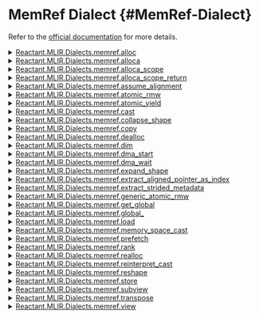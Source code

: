 


# MemRef Dialect {#MemRef-Dialect}

Refer to the [official documentation](https://mlir.llvm.org/docs/Dialects/MemRef/) for more details.
<details class='jldocstring custom-block' >
<summary><a id='Reactant.MLIR.Dialects.memref.alloc-Tuple{Vector{Reactant.MLIR.IR.Value}, Vector{Reactant.MLIR.IR.Value}}' href='#Reactant.MLIR.Dialects.memref.alloc-Tuple{Vector{Reactant.MLIR.IR.Value}, Vector{Reactant.MLIR.IR.Value}}'><span class="jlbinding">Reactant.MLIR.Dialects.memref.alloc</span></a> <Badge type="info" class="jlObjectType jlMethod" text="Method" /></summary>



`alloc`

The `alloc` operation allocates a region of memory, as specified by its memref type.

**Example**

```mlir
%0 = memref.alloc() : memref<8x64xf32, 1>
```


The optional list of dimension operands are bound to the dynamic dimensions specified in its memref type. In the example below, the ssa value &#39;%d&#39; is bound to the second dimension of the memref (which is dynamic).

```mlir
%0 = memref.alloc(%d) : memref<8x?xf32, 1>
```


The optional list of symbol operands are bound to the symbols of the memrefs affine map. In the example below, the ssa value &#39;%s&#39; is bound to the symbol &#39;s0&#39; in the affine map specified in the allocs memref type.

```mlir
%0 = memref.alloc()[%s] : memref<8x64xf32,
                          affine_map<(d0, d1)[s0] -> ((d0 + s0), d1)>, 1>
```


This operation returns a single ssa value of memref type, which can be used by subsequent load and store operations.

The optional `alignment` attribute may be specified to ensure that the region of memory that will be indexed is aligned at the specified byte boundary.

```mlir
%0 = memref.alloc()[%s] {alignment = 8} :
  memref<8x64xf32, affine_map<(d0, d1)[s0] -> ((d0 + s0), d1)>, 1>
```



<Badge type="info" class="source-link" text="source"><a href="https://github.com/EnzymeAD/Reactant.jl/blob/c1a1e1dc3b6985fead24f05e7d04139ed0a37df0/src/mlir/Dialects/MemRef.jl#L244-L284" target="_blank" rel="noreferrer">source</a></Badge>

</details>

<details class='jldocstring custom-block' >
<summary><a id='Reactant.MLIR.Dialects.memref.alloca-Tuple{Vector{Reactant.MLIR.IR.Value}, Vector{Reactant.MLIR.IR.Value}}' href='#Reactant.MLIR.Dialects.memref.alloca-Tuple{Vector{Reactant.MLIR.IR.Value}, Vector{Reactant.MLIR.IR.Value}}'><span class="jlbinding">Reactant.MLIR.Dialects.memref.alloca</span></a> <Badge type="info" class="jlObjectType jlMethod" text="Method" /></summary>



`alloca`

The `alloca` operation allocates memory on the stack, to be automatically released when control transfers back from the region of its closest surrounding operation with an [`AutomaticAllocationScope`](../Traits.md/#automaticallocationscope) trait. The amount of memory allocated is specified by its memref and additional operands. For example:

```mlir
%0 = memref.alloca() : memref<8x64xf32>
```


The optional list of dimension operands are bound to the dynamic dimensions specified in its memref type. In the example below, the SSA value &#39;%d&#39; is bound to the second dimension of the memref (which is dynamic).

```mlir
%0 = memref.alloca(%d) : memref<8x?xf32>
```


The optional list of symbol operands are bound to the symbols of the memref&#39;s affine map. In the example below, the SSA value &#39;%s&#39; is bound to the symbol &#39;s0&#39; in the affine map specified in the allocs memref type.

```mlir
%0 = memref.alloca()[%s] : memref<8x64xf32,
                           affine_map<(d0, d1)[s0] -> ((d0 + s0), d1)>>
```


This operation returns a single SSA value of memref type, which can be used by subsequent load and store operations. An optional alignment attribute, if specified, guarantees alignment at least to that boundary. If not specified, an alignment on any convenient boundary compatible with the type will be chosen.


<Badge type="info" class="source-link" text="source"><a href="https://github.com/EnzymeAD/Reactant.jl/blob/c1a1e1dc3b6985fead24f05e7d04139ed0a37df0/src/mlir/Dialects/MemRef.jl#L312-L348" target="_blank" rel="noreferrer">source</a></Badge>

</details>

<details class='jldocstring custom-block' >
<summary><a id='Reactant.MLIR.Dialects.memref.alloca_scope-Tuple{}' href='#Reactant.MLIR.Dialects.memref.alloca_scope-Tuple{}'><span class="jlbinding">Reactant.MLIR.Dialects.memref.alloca_scope</span></a> <Badge type="info" class="jlObjectType jlMethod" text="Method" /></summary>



`alloca_scope`

The `memref.alloca_scope` operation represents an explicitly-delimited scope for the alloca allocations. Any `memref.alloca` operations that are used within this scope are going to be cleaned up automatically once the control-flow exits the nested region. For example:

```mlir
memref.alloca_scope {
  %myalloca = memref.alloca(): memref<4x3xf32>
  ...
}
```


Here, `%myalloca` memref is valid within the explicitly delimited scope and is automatically deallocated at the end of the given region. Conceptually, `memref.alloca_scope` is a passthrough operation with `AutomaticAllocationScope` that spans the body of the region within the operation.

`memref.alloca_scope` may also return results that are defined in the nested region. To return a value, one should use `memref.alloca_scope.return` operation:

```mlir
%result = memref.alloca_scope {
  ...
  memref.alloca_scope.return %value
}
```


If `memref.alloca_scope` returns no value, the `memref.alloca_scope.return` can be left out, and will be inserted implicitly.


<Badge type="info" class="source-link" text="source"><a href="https://github.com/EnzymeAD/Reactant.jl/blob/c1a1e1dc3b6985fead24f05e7d04139ed0a37df0/src/mlir/Dialects/MemRef.jl#L376-L409" target="_blank" rel="noreferrer">source</a></Badge>

</details>

<details class='jldocstring custom-block' >
<summary><a id='Reactant.MLIR.Dialects.memref.alloca_scope_return-Tuple{Vector{Reactant.MLIR.IR.Value}}' href='#Reactant.MLIR.Dialects.memref.alloca_scope_return-Tuple{Vector{Reactant.MLIR.IR.Value}}'><span class="jlbinding">Reactant.MLIR.Dialects.memref.alloca_scope_return</span></a> <Badge type="info" class="jlObjectType jlMethod" text="Method" /></summary>



`alloca_scope_return`

`memref.alloca_scope.return` operation returns zero or more SSA values from the region within `memref.alloca_scope`. If no values are returned, the return operation may be omitted. Otherwise, it has to be present to indicate which values are going to be returned. For example:

```mlir
memref.alloca_scope.return %value
```



<Badge type="info" class="source-link" text="source"><a href="https://github.com/EnzymeAD/Reactant.jl/blob/c1a1e1dc3b6985fead24f05e7d04139ed0a37df0/src/mlir/Dialects/MemRef.jl#L429-L440" target="_blank" rel="noreferrer">source</a></Badge>

</details>

<details class='jldocstring custom-block' >
<summary><a id='Reactant.MLIR.Dialects.memref.assume_alignment-Tuple{Reactant.MLIR.IR.Value}' href='#Reactant.MLIR.Dialects.memref.assume_alignment-Tuple{Reactant.MLIR.IR.Value}'><span class="jlbinding">Reactant.MLIR.Dialects.memref.assume_alignment</span></a> <Badge type="info" class="jlObjectType jlMethod" text="Method" /></summary>



`assume_alignment`

The `assume_alignment` operation takes a memref and an integer of alignment value, and internally annotates the buffer with the given alignment. If the buffer isn&#39;t aligned to the given alignment, the behavior is undefined.

This operation doesn&#39;t affect the semantics of a correct program. It&#39;s for optimization only, and the optimization is best-effort.


<Badge type="info" class="source-link" text="source"><a href="https://github.com/EnzymeAD/Reactant.jl/blob/c1a1e1dc3b6985fead24f05e7d04139ed0a37df0/src/mlir/Dialects/MemRef.jl#L16-L25" target="_blank" rel="noreferrer">source</a></Badge>

</details>

<details class='jldocstring custom-block' >
<summary><a id='Reactant.MLIR.Dialects.memref.atomic_rmw-Tuple{Reactant.MLIR.IR.Value, Reactant.MLIR.IR.Value, Vector{Reactant.MLIR.IR.Value}}' href='#Reactant.MLIR.Dialects.memref.atomic_rmw-Tuple{Reactant.MLIR.IR.Value, Reactant.MLIR.IR.Value, Vector{Reactant.MLIR.IR.Value}}'><span class="jlbinding">Reactant.MLIR.Dialects.memref.atomic_rmw</span></a> <Badge type="info" class="jlObjectType jlMethod" text="Method" /></summary>



`atomic_rmw`

The `memref.atomic_rmw` operation provides a way to perform a read-modify-write sequence that is free from data races. The kind enumeration specifies the modification to perform. The value operand represents the new value to be applied during the modification. The memref operand represents the buffer that the read and write will be performed against, as accessed by the specified indices. The arity of the indices is the rank of the memref. The result represents the latest value that was stored.

**Example**

```mlir
%x = memref.atomic_rmw "addf" %value, %I[%i] : (f32, memref<10xf32>) -> f32
```



<Badge type="info" class="source-link" text="source"><a href="https://github.com/EnzymeAD/Reactant.jl/blob/c1a1e1dc3b6985fead24f05e7d04139ed0a37df0/src/mlir/Dialects/MemRef.jl#L45-L61" target="_blank" rel="noreferrer">source</a></Badge>

</details>

<details class='jldocstring custom-block' >
<summary><a id='Reactant.MLIR.Dialects.memref.atomic_yield-Tuple{Reactant.MLIR.IR.Value}' href='#Reactant.MLIR.Dialects.memref.atomic_yield-Tuple{Reactant.MLIR.IR.Value}'><span class="jlbinding">Reactant.MLIR.Dialects.memref.atomic_yield</span></a> <Badge type="info" class="jlObjectType jlMethod" text="Method" /></summary>



`atomic_yield`

&quot;memref.atomic_yield&quot; yields an SSA value from a GenericAtomicRMWOp region.


<Badge type="info" class="source-link" text="source"><a href="https://github.com/EnzymeAD/Reactant.jl/blob/c1a1e1dc3b6985fead24f05e7d04139ed0a37df0/src/mlir/Dialects/MemRef.jl#L89-L94" target="_blank" rel="noreferrer">source</a></Badge>

</details>

<details class='jldocstring custom-block' >
<summary><a id='Reactant.MLIR.Dialects.memref.cast-Tuple{Reactant.MLIR.IR.Value}' href='#Reactant.MLIR.Dialects.memref.cast-Tuple{Reactant.MLIR.IR.Value}'><span class="jlbinding">Reactant.MLIR.Dialects.memref.cast</span></a> <Badge type="info" class="jlObjectType jlMethod" text="Method" /></summary>



`cast`

The `memref.cast` operation converts a memref from one type to an equivalent type with a compatible shape. The source and destination types are compatible if:

a. Both are ranked memref types with the same element type, address space, and rank and:
1. Both have the same layout or both have compatible strided layouts.
  
2. The individual sizes (resp. offset and strides in the case of strided memrefs) may convert constant dimensions to dynamic dimensions and vice-versa.
  

If the cast converts any dimensions from an unknown to a known size, then it acts as an assertion that fails at runtime if the dynamic dimensions disagree with resultant destination size.

**Example**

```mlir
// Assert that the input dynamic shape matches the destination static shape.
%2 = memref.cast %1 : memref<?x?xf32> to memref<4x4xf32>
// Erase static shape information, replacing it with dynamic information.
%3 = memref.cast %1 : memref<4xf32> to memref<?xf32>

// The same holds true for offsets and strides.

// Assert that the input dynamic shape matches the destination static stride.
%4 = memref.cast %1 : memref<12x4xf32, strided<[?, ?], offset: ?>> to
                      memref<12x4xf32, strided<[4, 1], offset: 5>>
// Erase static offset and stride information, replacing it with
// dynamic information.
%5 = memref.cast %1 : memref<12x4xf32, strided<[4, 1], offset: 5>> to
                      memref<12x4xf32, strided<[?, ?], offset: ?>>
```


b. Either or both memref types are unranked with the same element type, and address space.

**Example**

```mlir
Cast to concrete shape.
    %4 = memref.cast %1 : memref<*xf32> to memref<4x?xf32>

Erase rank information.
    %5 = memref.cast %1 : memref<4x?xf32> to memref<*xf32>
```



<Badge type="info" class="source-link" text="source"><a href="https://github.com/EnzymeAD/Reactant.jl/blob/c1a1e1dc3b6985fead24f05e7d04139ed0a37df0/src/mlir/Dialects/MemRef.jl#L460-L509" target="_blank" rel="noreferrer">source</a></Badge>

</details>

<details class='jldocstring custom-block' >
<summary><a id='Reactant.MLIR.Dialects.memref.collapse_shape-Tuple{Reactant.MLIR.IR.Value}' href='#Reactant.MLIR.Dialects.memref.collapse_shape-Tuple{Reactant.MLIR.IR.Value}'><span class="jlbinding">Reactant.MLIR.Dialects.memref.collapse_shape</span></a> <Badge type="info" class="jlObjectType jlMethod" text="Method" /></summary>



`collapse_shape`

The `memref.collapse_shape` op produces a new view with a smaller rank whose sizes are a reassociation of the original `view`. The operation is limited to such reassociations, where subsequent, contiguous dimensions are collapsed into a single dimension. Such reassociations never require additional allocs or copies.

Collapsing non-contiguous dimensions is undefined behavior. When a group of dimensions can be statically proven to be non-contiguous, collapses of such groups are rejected in the verifier on a best-effort basis. In the general case, collapses of dynamically-sized dims with dynamic strides cannot be proven to be contiguous or non-contiguous due to limitations in the memref type.

A reassociation is defined as a continuous grouping of dimensions and is represented with an array of DenseI64ArrayAttr attribute.

Note: Only the dimensions within a reassociation group must be contiguous. The remaining dimensions may be non-contiguous.

The result memref type can be zero-ranked if the source memref type is statically shaped with all dimensions being unit extent. In such a case, the reassociation indices must be empty.

Examples:

```mlir
// Dimension collapse (i, j) -> i' and k -> k'
%1 = memref.collapse_shape %0 [[0, 1], [2]] :
    memref<?x?x?xf32, stride_spec> into memref<?x?xf32, stride_spec_2>
```


For simplicity, this op may not be used to cast dynamicity of dimension sizes and/or strides. I.e., a result dimension must be dynamic if and only if at least one dimension in the corresponding reassociation group is dynamic. Similarly, the stride of a result dimension must be dynamic if and only if the corresponding start dimension in the source type is dynamic.

Note: This op currently assumes that the inner strides are of the source/result layout map are the faster-varying ones.


<Badge type="info" class="source-link" text="source"><a href="https://github.com/EnzymeAD/Reactant.jl/blob/c1a1e1dc3b6985fead24f05e7d04139ed0a37df0/src/mlir/Dialects/MemRef.jl#L529-L571" target="_blank" rel="noreferrer">source</a></Badge>

</details>

<details class='jldocstring custom-block' >
<summary><a id='Reactant.MLIR.Dialects.memref.copy-Tuple{Reactant.MLIR.IR.Value, Reactant.MLIR.IR.Value}' href='#Reactant.MLIR.Dialects.memref.copy-Tuple{Reactant.MLIR.IR.Value, Reactant.MLIR.IR.Value}'><span class="jlbinding">Reactant.MLIR.Dialects.memref.copy</span></a> <Badge type="info" class="jlObjectType jlMethod" text="Method" /></summary>



`copy`

Copies the data from the source to the destination memref.

Usage:

```mlir
memref.copy %arg0, %arg1 : memref<?xf32> to memref<?xf32>
```


Source and destination are expected to have the same element type and shape. Otherwise, the result is undefined. They may have different layouts.


<Badge type="info" class="source-link" text="source"><a href="https://github.com/EnzymeAD/Reactant.jl/blob/c1a1e1dc3b6985fead24f05e7d04139ed0a37df0/src/mlir/Dialects/MemRef.jl#L114-L127" target="_blank" rel="noreferrer">source</a></Badge>

</details>

<details class='jldocstring custom-block' >
<summary><a id='Reactant.MLIR.Dialects.memref.dealloc-Tuple{Reactant.MLIR.IR.Value}' href='#Reactant.MLIR.Dialects.memref.dealloc-Tuple{Reactant.MLIR.IR.Value}'><span class="jlbinding">Reactant.MLIR.Dialects.memref.dealloc</span></a> <Badge type="info" class="jlObjectType jlMethod" text="Method" /></summary>



`dealloc`

The `dealloc` operation frees the region of memory referenced by a memref which was originally created by the `alloc` operation. The `dealloc` operation should not be called on memrefs which alias an alloc&#39;d memref (e.g. memrefs returned by `view` operations).

**Example**

```mlir
%0 = memref.alloc() : memref<8x64xf32, affine_map<(d0, d1) -> (d0, d1), 1>>
memref.dealloc %0 : memref<8x64xf32,  affine_map<(d0, d1) -> (d0, d1), 1>>
```



<Badge type="info" class="source-link" text="source"><a href="https://github.com/EnzymeAD/Reactant.jl/blob/c1a1e1dc3b6985fead24f05e7d04139ed0a37df0/src/mlir/Dialects/MemRef.jl#L591-L605" target="_blank" rel="noreferrer">source</a></Badge>

</details>

<details class='jldocstring custom-block' >
<summary><a id='Reactant.MLIR.Dialects.memref.dim-Tuple{Reactant.MLIR.IR.Value, Reactant.MLIR.IR.Value}' href='#Reactant.MLIR.Dialects.memref.dim-Tuple{Reactant.MLIR.IR.Value, Reactant.MLIR.IR.Value}'><span class="jlbinding">Reactant.MLIR.Dialects.memref.dim</span></a> <Badge type="info" class="jlObjectType jlMethod" text="Method" /></summary>



`dim`

The `dim` operation takes a memref and a dimension operand of type `index`. It returns the size of the requested dimension of the given memref. If the dimension index is out of bounds the behavior is undefined.

The specified memref type is that of the first operand.

**Example**

```mlir
// Always returns 4, can be constant folded:
%c0 = arith.constant 0 : index
%x = memref.dim %A, %c0 : memref<4 x ? x f32>

// Returns the dynamic dimension of %A.
%c1 = arith.constant 1 : index
%y = memref.dim %A, %c1 : memref<4 x ? x f32>

// Equivalent generic form:
%x = "memref.dim"(%A, %c0) : (memref<4 x ? x f32>, index) -> index
%y = "memref.dim"(%A, %c1) : (memref<4 x ? x f32>, index) -> index
```



<Badge type="info" class="source-link" text="source"><a href="https://github.com/EnzymeAD/Reactant.jl/blob/c1a1e1dc3b6985fead24f05e7d04139ed0a37df0/src/mlir/Dialects/MemRef.jl#L625-L649" target="_blank" rel="noreferrer">source</a></Badge>

</details>

<details class='jldocstring custom-block' >
<summary><a id='Reactant.MLIR.Dialects.memref.dma_start-Tuple{Vector{Reactant.MLIR.IR.Value}}' href='#Reactant.MLIR.Dialects.memref.dma_start-Tuple{Vector{Reactant.MLIR.IR.Value}}'><span class="jlbinding">Reactant.MLIR.Dialects.memref.dma_start</span></a> <Badge type="info" class="jlObjectType jlMethod" text="Method" /></summary>



`dma_start`

**Syntax**

```
operation ::= `memref.dma_start` ssa-use`[`ssa-use-list`]` `,`
               ssa-use`[`ssa-use-list`]` `,` ssa-use `,`
               ssa-use`[`ssa-use-list`]` (`,` ssa-use `,` ssa-use)?
              `:` memref-type `,` memref-type `,` memref-type
```


DmaStartOp starts a non-blocking DMA operation that transfers data from a source memref to a destination memref. The source and destination memref need not be of the same dimensionality, but need to have the same elemental type. The operands include the source and destination memref&#39;s each followed by its indices, size of the data transfer in terms of the number of elements (of the elemental type of the memref), a tag memref with its indices, and optionally at the end, a stride and a number_of_elements_per_stride arguments. The tag location is used by a DmaWaitOp to check for completion. The indices of the source memref, destination memref, and the tag memref have the same restrictions as any load/store. The optional stride arguments should be of &#39;index&#39; type, and specify a stride for the slower memory space (memory space with a lower memory space id), transferring chunks of number_of_elements_per_stride every stride until %num_elements are transferred. Either both or no stride arguments should be specified. If the source and destination locations overlap the behavior of this operation is not defined.

For example, a DmaStartOp operation that transfers 256 elements of a memref &#39;%src&#39; in memory space 0 at indices [%i, %j] to memref &#39;%dst&#39; in memory space 1 at indices [%k, %l], would be specified as follows:

```mlir
%num_elements = arith.constant 256
%idx = arith.constant 0 : index
%tag = memref.alloc() : memref<1 x i32, affine_map<(d0) -> (d0)>, 4>
dma_start %src[%i, %j], %dst[%k, %l], %num_elements, %tag[%idx] :
  memref<40 x 128 x f32>, affine_map<(d0) -> (d0)>, 0>,
  memref<2 x 1024 x f32>, affine_map<(d0) -> (d0)>, 1>,
  memref<1 x i32>, affine_map<(d0) -> (d0)>, 2>
```


If %stride and %num_elt_per_stride are specified, the DMA is expected to transfer %num_elt_per_stride elements every %stride elements apart from memory space 0 until %num_elements are transferred.

```mlir
dma_start %src[%i, %j], %dst[%k, %l], %num_elements, %tag[%idx], %stride,
          %num_elt_per_stride :
```

- TODO: add additional operands to allow source and destination striding, and
  

multiple stride levels.
- TODO: Consider replacing src/dst memref indices with view memrefs.
  


<Badge type="info" class="source-link" text="source"><a href="https://github.com/EnzymeAD/Reactant.jl/blob/c1a1e1dc3b6985fead24f05e7d04139ed0a37df0/src/mlir/Dialects/MemRef.jl#L672-L727" target="_blank" rel="noreferrer">source</a></Badge>

</details>

<details class='jldocstring custom-block' >
<summary><a id='Reactant.MLIR.Dialects.memref.dma_wait-Tuple{Reactant.MLIR.IR.Value, Vector{Reactant.MLIR.IR.Value}, Reactant.MLIR.IR.Value}' href='#Reactant.MLIR.Dialects.memref.dma_wait-Tuple{Reactant.MLIR.IR.Value, Vector{Reactant.MLIR.IR.Value}, Reactant.MLIR.IR.Value}'><span class="jlbinding">Reactant.MLIR.Dialects.memref.dma_wait</span></a> <Badge type="info" class="jlObjectType jlMethod" text="Method" /></summary>



`dma_wait`

DmaWaitOp blocks until the completion of a DMA operation associated with the tag element &#39;%tag[%index]&#39;. %tag is a memref, and %index has to be an index with the same restrictions as any load/store index. %num_elements is the number of elements associated with the DMA operation.

**Example**

`mlir  dma_start %src[%i, %j], %dst[%k, %l], %num_elements, %tag[%index] :    memref<2048 x f32>, affine_map<(d0) -> (d0)>, 0>,    memref<256 x f32>, affine_map<(d0) -> (d0)>, 1>    memref<1 x i32>, affine_map<(d0) -> (d0)>, 2>  ...  ...  dma_wait %tag[%index], %num_elements : memref<1 x i32, affine_map<(d0) -> (d0)>, 2>`


<Badge type="info" class="source-link" text="source"><a href="https://github.com/EnzymeAD/Reactant.jl/blob/c1a1e1dc3b6985fead24f05e7d04139ed0a37df0/src/mlir/Dialects/MemRef.jl#L747-L766" target="_blank" rel="noreferrer">source</a></Badge>

</details>

<details class='jldocstring custom-block' >
<summary><a id='Reactant.MLIR.Dialects.memref.expand_shape-Tuple{Reactant.MLIR.IR.Value, Vector{Reactant.MLIR.IR.Value}}' href='#Reactant.MLIR.Dialects.memref.expand_shape-Tuple{Reactant.MLIR.IR.Value, Vector{Reactant.MLIR.IR.Value}}'><span class="jlbinding">Reactant.MLIR.Dialects.memref.expand_shape</span></a> <Badge type="info" class="jlObjectType jlMethod" text="Method" /></summary>



`expand_shape`

The `memref.expand_shape` op produces a new view with a higher rank whose sizes are a reassociation of the original `view`. The operation is limited to such reassociations, where a dimension is expanded into one or multiple contiguous dimensions. Such reassociations never require additional allocs or copies.

A reassociation is defined as a grouping of dimensions and is represented with an array of DenseI64ArrayAttr attributes.

**Example**

```mlir
%r = memref.expand_shape %0 [[0, 1], [2]] output_shape [%sz0, %sz1, 32]
    : memref<?x32xf32> into memref<?x?x32xf32>
```


If an op can be statically proven to be invalid (e.g, an expansion from `memref<10xf32>` to `memref<2x6xf32>`), it is rejected by the verifier. If it cannot statically be proven invalid (e.g., the full example above; it is unclear whether the first source dimension is divisible by 5), the op is accepted by the verifier. However, if the op is in fact invalid at runtime, the behavior is undefined.

The source memref can be zero-ranked. In that case, the reassociation indices must be empty and the result shape may only consist of unit dimensions.

For simplicity, this op may not be used to cast dynamicity of dimension sizes and/or strides. I.e., if and only if a source dimension is dynamic, there must be a dynamic result dimension in the corresponding reassociation group. Same for strides.

The representation for the output shape supports a partially-static specification via attributes specified through the `static_output_shape` argument.  A special sentinel value `ShapedType::kDynamic` encodes that the corresponding entry has a dynamic value.  There must be exactly as many SSA inputs in `output_shape` as there are `ShapedType::kDynamic` entries in `static_output_shape`.

Note: This op currently assumes that the inner strides are of the source/result layout map are the faster-varying ones.


<Badge type="info" class="source-link" text="source"><a href="https://github.com/EnzymeAD/Reactant.jl/blob/c1a1e1dc3b6985fead24f05e7d04139ed0a37df0/src/mlir/Dialects/MemRef.jl#L788-L832" target="_blank" rel="noreferrer">source</a></Badge>

</details>

<details class='jldocstring custom-block' >
<summary><a id='Reactant.MLIR.Dialects.memref.extract_aligned_pointer_as_index-Tuple{Reactant.MLIR.IR.Value}' href='#Reactant.MLIR.Dialects.memref.extract_aligned_pointer_as_index-Tuple{Reactant.MLIR.IR.Value}'><span class="jlbinding">Reactant.MLIR.Dialects.memref.extract_aligned_pointer_as_index</span></a> <Badge type="info" class="jlObjectType jlMethod" text="Method" /></summary>



`extract_aligned_pointer_as_index`

Extracts the underlying aligned pointer as an index.

This operation is useful for lowering to lower-level dialects while still avoiding the need to define a pointer type in higher-level dialects such as the memref dialect.

This operation is intended solely as step during lowering, it has no side effects. A reverse operation that creates a memref from an index interpreted as a pointer is explicitly discouraged.

**Example**

```
  %0 = memref.extract_aligned_pointer_as_index %arg : memref<4x4xf32> -> index
  %1 = arith.index_cast %0 : index to i64
  %2 = llvm.inttoptr %1 : i64 to !llvm.ptr
  call @foo(%2) : (!llvm.ptr) ->()
```



<Badge type="info" class="source-link" text="source"><a href="https://github.com/EnzymeAD/Reactant.jl/blob/c1a1e1dc3b6985fead24f05e7d04139ed0a37df0/src/mlir/Dialects/MemRef.jl#L862-L883" target="_blank" rel="noreferrer">source</a></Badge>

</details>

<details class='jldocstring custom-block' >
<summary><a id='Reactant.MLIR.Dialects.memref.extract_strided_metadata-Tuple{Reactant.MLIR.IR.Value}' href='#Reactant.MLIR.Dialects.memref.extract_strided_metadata-Tuple{Reactant.MLIR.IR.Value}'><span class="jlbinding">Reactant.MLIR.Dialects.memref.extract_strided_metadata</span></a> <Badge type="info" class="jlObjectType jlMethod" text="Method" /></summary>



`extract_strided_metadata`

Extracts a base buffer, offset and strides. This op allows additional layers of transformations and foldings to be added as lowering progresses from higher-level dialect to lower-level dialects such as the LLVM dialect.

The op requires a strided memref source operand. If the source operand is not a strided memref, then verification fails.

This operation is also useful for completeness to the existing memref.dim op. While accessing strides, offsets and the base pointer independently is not available, this is useful for composing with its natural complement op: `memref.reinterpret_cast`.

Intended Use Cases:

The main use case is to expose the logic for manipulate memref metadata at a higher level than the LLVM dialect. This makes lowering more progressive and brings the following benefits:
- not all users of MLIR want to lower to LLVM and the information to e.g. lower to library calls–-like libxsmm–-or to SPIR-V was not available.
  
- foldings and canonicalizations can happen at a higher level in MLIR: before this op existed, lowering to LLVM would create large amounts of LLVMIR. Even when LLVM does a good job at folding the low-level IR from a performance perspective, it is unnecessarily opaque and inefficient to send unkempt IR to LLVM.
  

**Example**

```mlir
  %base, %offset, %sizes:2, %strides:2 =
    memref.extract_strided_metadata %memref :
      memref<10x?xf32>, index, index, index, index, index

  // After folding, the type of %m2 can be memref<10x?xf32> and further
  // folded to %memref.
  %m2 = memref.reinterpret_cast %base to
      offset: [%offset],
      sizes: [%sizes#0, %sizes#1],
      strides: [%strides#0, %strides#1]
    : memref<f32> to memref<?x?xf32, offset: ?, strides: [?, ?]>
```



<Badge type="info" class="source-link" text="source"><a href="https://github.com/EnzymeAD/Reactant.jl/blob/c1a1e1dc3b6985fead24f05e7d04139ed0a37df0/src/mlir/Dialects/MemRef.jl#L906-L949" target="_blank" rel="noreferrer">source</a></Badge>

</details>

<details class='jldocstring custom-block' >
<summary><a id='Reactant.MLIR.Dialects.memref.generic_atomic_rmw-Tuple{Reactant.MLIR.IR.Value, Vector{Reactant.MLIR.IR.Value}}' href='#Reactant.MLIR.Dialects.memref.generic_atomic_rmw-Tuple{Reactant.MLIR.IR.Value, Vector{Reactant.MLIR.IR.Value}}'><span class="jlbinding">Reactant.MLIR.Dialects.memref.generic_atomic_rmw</span></a> <Badge type="info" class="jlObjectType jlMethod" text="Method" /></summary>



`generic_atomic_rmw`

The `memref.generic_atomic_rmw` operation provides a way to perform a read-modify-write sequence that is free from data races. The memref operand represents the buffer that the read and write will be performed against, as accessed by the specified indices. The arity of the indices is the rank of the memref. The result represents the latest value that was stored. The region contains the code for the modification itself. The entry block has a single argument that represents the value stored in `memref[indices]` before the write is performed. No side-effecting ops are allowed in the body of `GenericAtomicRMWOp`.

**Example**

```mlir
%x = memref.generic_atomic_rmw %I[%i] : memref<10xf32> {
  ^bb0(%current_value : f32):
    %c1 = arith.constant 1.0 : f32
    %inc = arith.addf %c1, %current_value : f32
    memref.atomic_yield %inc : f32
}
```



<Badge type="info" class="source-link" text="source"><a href="https://github.com/EnzymeAD/Reactant.jl/blob/c1a1e1dc3b6985fead24f05e7d04139ed0a37df0/src/mlir/Dialects/MemRef.jl#L147-L170" target="_blank" rel="noreferrer">source</a></Badge>

</details>

<details class='jldocstring custom-block' >
<summary><a id='Reactant.MLIR.Dialects.memref.get_global-Tuple{}' href='#Reactant.MLIR.Dialects.memref.get_global-Tuple{}'><span class="jlbinding">Reactant.MLIR.Dialects.memref.get_global</span></a> <Badge type="info" class="jlObjectType jlMethod" text="Method" /></summary>



`get_global`

The `memref.get_global` operation retrieves the memref pointing to a named global variable. If the global variable is marked constant, writing to the result memref (such as through a `memref.store` operation) is undefined.

**Example**

```mlir
%x = memref.get_global @foo : memref<2xf32>
```



<Badge type="info" class="source-link" text="source"><a href="https://github.com/EnzymeAD/Reactant.jl/blob/c1a1e1dc3b6985fead24f05e7d04139ed0a37df0/src/mlir/Dialects/MemRef.jl#L980-L993" target="_blank" rel="noreferrer">source</a></Badge>

</details>

<details class='jldocstring custom-block' >
<summary><a id='Reactant.MLIR.Dialects.memref.global_-Tuple{}' href='#Reactant.MLIR.Dialects.memref.global_-Tuple{}'><span class="jlbinding">Reactant.MLIR.Dialects.memref.global_</span></a> <Badge type="info" class="jlObjectType jlMethod" text="Method" /></summary>



`global_`

The `memref.global` operation declares or defines a named global memref variable. The backing memory for the variable is allocated statically and is described by the type of the variable (which should be a statically shaped memref type). The operation is a declaration if no `initial_value` is specified, else it is a definition. The `initial_value` can either be a unit attribute to represent a definition of an uninitialized global variable, or an elements attribute to represent the definition of a global variable with an initial value. The global variable can also be marked constant using the `constant` unit attribute. Writing to such constant global variables is undefined.

The global variable can be accessed by using the `memref.get_global` to retrieve the memref for the global variable. Note that the memref for such global variable itself is immutable (i.e., memref.get_global for a given global variable will always return the same memref descriptor).

**Example**

```mlir
// Private variable with an initial value.
memref.global "private" @x : memref<2xf32> = dense<0.0,2.0>

// Private variable with an initial value and an alignment (power of 2).
memref.global "private" @x : memref<2xf32> = dense<0.0,2.0> {alignment = 64}

// Declaration of an external variable.
memref.global "private" @y : memref<4xi32>

// Uninitialized externally visible variable.
memref.global @z : memref<3xf16> = uninitialized

// Externally visible constant variable.
memref.global constant @c : memref<2xi32> = dense<1, 4>
```



<Badge type="info" class="source-link" text="source"><a href="https://github.com/EnzymeAD/Reactant.jl/blob/c1a1e1dc3b6985fead24f05e7d04139ed0a37df0/src/mlir/Dialects/MemRef.jl#L1013-L1050" target="_blank" rel="noreferrer">source</a></Badge>

</details>

<details class='jldocstring custom-block' >
<summary><a id='Reactant.MLIR.Dialects.memref.load-Tuple{Reactant.MLIR.IR.Value, Vector{Reactant.MLIR.IR.Value}}' href='#Reactant.MLIR.Dialects.memref.load-Tuple{Reactant.MLIR.IR.Value, Vector{Reactant.MLIR.IR.Value}}'><span class="jlbinding">Reactant.MLIR.Dialects.memref.load</span></a> <Badge type="info" class="jlObjectType jlMethod" text="Method" /></summary>



`load`

The `load` op reads an element from a memref at the specified indices.

The number of indices must match the rank of the memref. The indices must be in-bounds: `0 <= idx < dim_size`

The single result of `memref.load` is a value with the same type as the element type of the memref.

A set `nontemporal` attribute indicates that this load is not expected to be reused in the cache. For details, refer to the [https://llvm.org/docs/LangRef.html#load-instruction](LLVM%20load%20instruction).

**Example**

```mlir
%0 = memref.load %A[%a, %b] : memref<8x?xi32, #layout, memspace0>
```



<Badge type="info" class="source-link" text="source"><a href="https://github.com/EnzymeAD/Reactant.jl/blob/c1a1e1dc3b6985fead24f05e7d04139ed0a37df0/src/mlir/Dialects/MemRef.jl#L196-L216" target="_blank" rel="noreferrer">source</a></Badge>

</details>

<details class='jldocstring custom-block' >
<summary><a id='Reactant.MLIR.Dialects.memref.memory_space_cast-Tuple{Reactant.MLIR.IR.Value}' href='#Reactant.MLIR.Dialects.memref.memory_space_cast-Tuple{Reactant.MLIR.IR.Value}'><span class="jlbinding">Reactant.MLIR.Dialects.memref.memory_space_cast</span></a> <Badge type="info" class="jlObjectType jlMethod" text="Method" /></summary>



`memory_space_cast`

This operation casts memref values between memory spaces. The input and result will be memrefs of the same types and shape that alias the same underlying memory, though, for some casts on some targets, the underlying values of the pointer stored in the memref may be affected by the cast.

The input and result must have the same shape, element type, rank, and layout.

If the source and target address spaces are the same, this operation is a noop.

**Example**

```mlir
// Cast a GPU private memory attribution into a generic pointer
%2 = memref.memory_space_cast %1 : memref<?xf32, 5> to memref<?xf32>
// Cast a generic pointer to workgroup-local memory
%4 = memref.memory_space_cast %3 : memref<5x4xi32> to memref<5x34xi32, 3>
// Cast between two non-default memory spaces
%6 = memref.memory_space_cast %5
  : memref<*xmemref<?xf32>, 5> to memref<*xmemref<?xf32>, 3>
```



<Badge type="info" class="source-link" text="source"><a href="https://github.com/EnzymeAD/Reactant.jl/blob/c1a1e1dc3b6985fead24f05e7d04139ed0a37df0/src/mlir/Dialects/MemRef.jl#L1086-L1110" target="_blank" rel="noreferrer">source</a></Badge>

</details>

<details class='jldocstring custom-block' >
<summary><a id='Reactant.MLIR.Dialects.memref.prefetch-Tuple{Reactant.MLIR.IR.Value, Vector{Reactant.MLIR.IR.Value}}' href='#Reactant.MLIR.Dialects.memref.prefetch-Tuple{Reactant.MLIR.IR.Value, Vector{Reactant.MLIR.IR.Value}}'><span class="jlbinding">Reactant.MLIR.Dialects.memref.prefetch</span></a> <Badge type="info" class="jlObjectType jlMethod" text="Method" /></summary>



`prefetch`

The &quot;prefetch&quot; op prefetches data from a memref location described with subscript indices similar to memref.load, and with three attributes: a read/write specifier, a locality hint, and a cache type specifier as shown below:

```mlir
memref.prefetch %0[%i, %j], read, locality<3>, data : memref<400x400xi32>
```


The read/write specifier is either &#39;read&#39; or &#39;write&#39;, the locality hint ranges from locality&lt;0&gt; (no locality) to locality&lt;3&gt; (extremely local keep in cache). The cache type specifier is either &#39;data&#39; or &#39;instr&#39; and specifies whether the prefetch is performed on data cache or on instruction cache.


<Badge type="info" class="source-link" text="source"><a href="https://github.com/EnzymeAD/Reactant.jl/blob/c1a1e1dc3b6985fead24f05e7d04139ed0a37df0/src/mlir/Dialects/MemRef.jl#L1130-L1147" target="_blank" rel="noreferrer">source</a></Badge>

</details>

<details class='jldocstring custom-block' >
<summary><a id='Reactant.MLIR.Dialects.memref.rank-Tuple{Reactant.MLIR.IR.Value}' href='#Reactant.MLIR.Dialects.memref.rank-Tuple{Reactant.MLIR.IR.Value}'><span class="jlbinding">Reactant.MLIR.Dialects.memref.rank</span></a> <Badge type="info" class="jlObjectType jlMethod" text="Method" /></summary>



`rank`

The `memref.rank` operation takes a memref operand and returns its rank.

**Example**

```mlir
%0 = memref.rank %arg0 : memref<*xf32>
%1 = memref.rank %arg1 : memref<?x?xf32>
```



<Badge type="info" class="source-link" text="source"><a href="https://github.com/EnzymeAD/Reactant.jl/blob/c1a1e1dc3b6985fead24f05e7d04139ed0a37df0/src/mlir/Dialects/MemRef.jl#L1178-L1189" target="_blank" rel="noreferrer">source</a></Badge>

</details>

<details class='jldocstring custom-block' >
<summary><a id='Reactant.MLIR.Dialects.memref.realloc' href='#Reactant.MLIR.Dialects.memref.realloc'><span class="jlbinding">Reactant.MLIR.Dialects.memref.realloc</span></a> <Badge type="info" class="jlObjectType jlFunction" text="Function" /></summary>



`realloc`

The `realloc` operation changes the size of a memory region. The memory region is specified by a 1D source memref and the size of the new memory region is specified by a 1D result memref type and an optional dynamic Value of `Index` type. The source and the result memref must be in the same memory space and have the same element type.

The operation may move the memory region to a new location. In this case, the content of the memory block is preserved up to the lesser of the new and old sizes. If the new size if larger, the value of the extended memory is undefined. This is consistent with the ISO C realloc.

The operation returns an SSA value for the memref.

**Example**

```mlir
%0 = memref.realloc %src : memref<64xf32> to memref<124xf32>
```


The source memref may have a dynamic shape, in which case, the compiler will generate code to extract its size from the runtime data structure for the memref.

```mlir
%1 = memref.realloc %src : memref<?xf32> to memref<124xf32>
```


If the result memref has a dynamic shape, a result dimension operand is needed to spefify its dynamic dimension. In the example below, the ssa value &#39;%d&#39; specifies the unknown dimension of the result memref.

```mlir
%2 = memref.realloc %src(%d) : memref<?xf32> to memref<?xf32>
```


An optional `alignment` attribute may be specified to ensure that the region of memory that will be indexed is aligned at the specified byte boundary.  This is consistent with the fact that memref.alloc supports such an optional alignment attribute. Note that in ISO C standard, neither alloc nor realloc supports alignment, though there is aligned_alloc but not aligned_realloc.

```mlir
%3 = memref.realloc %src {alignment = 8} : memref<64xf32> to memref<124xf32>
```


Referencing the memref through the old SSA value after realloc is undefined behavior.

```mlir
%new = memref.realloc %old : memref<64xf32> to memref<124xf32>
%4 = memref.load %new[%index]   // ok
%5 = memref.load %old[%index]   // undefined behavior
```



<Badge type="info" class="source-link" text="source"><a href="https://github.com/EnzymeAD/Reactant.jl/blob/c1a1e1dc3b6985fead24f05e7d04139ed0a37df0/src/mlir/Dialects/MemRef.jl#L1210-L1267" target="_blank" rel="noreferrer">source</a></Badge>

</details>

<details class='jldocstring custom-block' >
<summary><a id='Reactant.MLIR.Dialects.memref.reinterpret_cast-Tuple{Reactant.MLIR.IR.Value, Vector{Reactant.MLIR.IR.Value}, Vector{Reactant.MLIR.IR.Value}, Vector{Reactant.MLIR.IR.Value}}' href='#Reactant.MLIR.Dialects.memref.reinterpret_cast-Tuple{Reactant.MLIR.IR.Value, Vector{Reactant.MLIR.IR.Value}, Vector{Reactant.MLIR.IR.Value}, Vector{Reactant.MLIR.IR.Value}}'><span class="jlbinding">Reactant.MLIR.Dialects.memref.reinterpret_cast</span></a> <Badge type="info" class="jlObjectType jlMethod" text="Method" /></summary>



`reinterpret_cast`

Modify offset, sizes and strides of an unranked/ranked memref.

Example 1:

Consecutive `reinterpret_cast` operations on memref&#39;s with static dimensions.

We distinguish between _underlying memory_ — the sequence of elements as they appear in the contiguous memory of the memref — and the _strided memref_, which refers to the underlying memory interpreted according to specified offsets, sizes, and strides.

```mlir
%result1 = memref.reinterpret_cast %arg0 to 
  offset: [9],
  sizes: [4, 4],
  strides: [16, 2]
: memref<8x8xf32, strided<[8, 1], offset: 0>> to
  memref<4x4xf32, strided<[16, 2], offset: 9>>

%result2 = memref.reinterpret_cast %result1 to 
  offset: [0],
  sizes: [2, 2],
  strides: [4, 2]
: memref<4x4xf32, strided<[16, 2], offset: 9>> to
  memref<2x2xf32, strided<[4, 2], offset: 0>>
```


The underlying memory of `%arg0` consists of a linear sequence of integers from 1 to 64. Its memref has the following 8x8 elements:

```mlir
[[1,  2,  3,  4,  5,  6,  7,  8],
[9,  10, 11, 12, 13, 14, 15, 16],
[17, 18, 19, 20, 21, 22, 23, 24],
[25, 26, 27, 28, 29, 30, 31, 32],
[33, 34, 35, 36, 37, 38, 39, 40],
[41, 42, 43, 44, 45, 46, 47, 48],
[49, 50, 51, 52, 53, 54, 55, 56],
[57, 58, 59, 60, 61, 62, 63, 64]]
```


Following the first `reinterpret_cast`, the strided memref elements of `%result1` are:

```mlir
[[10, 12, 14, 16],
[26, 28, 30, 32],
[42, 44, 46, 48],
[58, 60, 62, 64]]
```


Note: The offset and strides are relative to the underlying memory of `%arg0`.

The second `reinterpret_cast` results in the following strided memref for `%result2`:

```mlir
[[1, 3],
[5, 7]]
```


Notice that it does not matter if you use %result1 or %arg0 as a source for the second `reinterpret_cast` operation. Only the underlying memory pointers will be reused.

The offset and stride are relative to the base underlying memory of the memref, starting at 1, not at 10 as seen in the output of `%result1`. This behavior contrasts with the `subview` operator, where values are relative to the strided memref (refer to `subview` examples). Consequently, the second `reinterpret_cast` behaves as if `%arg0` were passed directly as its argument.

Example 2:

```mlir
memref.reinterpret_cast %ranked to
  offset: [0],
  sizes: [%size0, 10],
  strides: [1, %stride1]
: memref<?x?xf32> to memref<?x10xf32, strided<[1, ?], offset: 0>>

memref.reinterpret_cast %unranked to
  offset: [%offset],
  sizes: [%size0, %size1],
  strides: [%stride0, %stride1]
: memref<*xf32> to memref<?x?xf32, strided<[?, ?], offset: ?>>
```


This operation creates a new memref descriptor using the base of the source and applying the input arguments to the other metadata. In other words:

```mlir
%dst = memref.reinterpret_cast %src to
  offset: [%offset],
  sizes: [%sizes],
  strides: [%strides]
```


means that `%dst`&#39;s descriptor will be:

```mlir
%dst.base = %src.base
%dst.aligned = %src.aligned
%dst.offset = %offset
%dst.sizes = %sizes
%dst.strides = %strides
```



<Badge type="info" class="source-link" text="source"><a href="https://github.com/EnzymeAD/Reactant.jl/blob/c1a1e1dc3b6985fead24f05e7d04139ed0a37df0/src/mlir/Dialects/MemRef.jl#L1295-L1404" target="_blank" rel="noreferrer">source</a></Badge>

</details>

<details class='jldocstring custom-block' >
<summary><a id='Reactant.MLIR.Dialects.memref.reshape-Tuple{Reactant.MLIR.IR.Value, Reactant.MLIR.IR.Value}' href='#Reactant.MLIR.Dialects.memref.reshape-Tuple{Reactant.MLIR.IR.Value, Reactant.MLIR.IR.Value}'><span class="jlbinding">Reactant.MLIR.Dialects.memref.reshape</span></a> <Badge type="info" class="jlObjectType jlMethod" text="Method" /></summary>



`reshape`

The `reshape` operation converts a memref from one type to an equivalent type with a provided shape. The data is never copied or modified. The source and destination types are compatible if both have the same element type, same number of elements, address space and identity layout map. The following combinations are possible:

a. Source type is ranked or unranked. Shape argument has static size. Result type is ranked.

```mlir
// Reshape statically-shaped memref.
%dst = memref.reshape %src(%shape)
         : (memref<4x1xf32>, memref<1xi32>) to memref<4xf32>
%dst0 = memref.reshape %src(%shape0)
         : (memref<4x1xf32>, memref<2xi32>) to memref<2x2xf32>
// Flatten unranked memref.
%dst = memref.reshape %src(%shape)
         : (memref<*xf32>, memref<1xi32>) to memref<?xf32>
```


b. Source type is ranked or unranked. Shape argument has dynamic size. Result type is unranked.

```mlir
// Reshape dynamically-shaped 1D memref.
%dst = memref.reshape %src(%shape)
         : (memref<?xf32>, memref<?xi32>) to memref<*xf32>
// Reshape unranked memref.
%dst = memref.reshape %src(%shape)
         : (memref<*xf32>, memref<?xi32>) to memref<*xf32>
```



<Badge type="info" class="source-link" text="source"><a href="https://github.com/EnzymeAD/Reactant.jl/blob/c1a1e1dc3b6985fead24f05e7d04139ed0a37df0/src/mlir/Dialects/MemRef.jl#L1442-L1476" target="_blank" rel="noreferrer">source</a></Badge>

</details>

<details class='jldocstring custom-block' >
<summary><a id='Reactant.MLIR.Dialects.memref.store-Tuple{Reactant.MLIR.IR.Value, Reactant.MLIR.IR.Value, Vector{Reactant.MLIR.IR.Value}}' href='#Reactant.MLIR.Dialects.memref.store-Tuple{Reactant.MLIR.IR.Value, Reactant.MLIR.IR.Value, Vector{Reactant.MLIR.IR.Value}}'><span class="jlbinding">Reactant.MLIR.Dialects.memref.store</span></a> <Badge type="info" class="jlObjectType jlMethod" text="Method" /></summary>



`store`

The `store` op stores an element into a memref at the specified indices.

The number of indices must match the rank of the memref. The indices must be in-bounds: `0 <= idx < dim_size`

A set `nontemporal` attribute indicates that this store is not expected to be reused in the cache. For details, refer to the [https://llvm.org/docs/LangRef.html#store-instruction](LLVM%20store%20instruction).

**Example**

```mlir
memref.store %val, %A[%a, %b] : memref<8x?xi32, #layout, memspace0>
```



<Badge type="info" class="source-link" text="source"><a href="https://github.com/EnzymeAD/Reactant.jl/blob/c1a1e1dc3b6985fead24f05e7d04139ed0a37df0/src/mlir/Dialects/MemRef.jl#L1496-L1513" target="_blank" rel="noreferrer">source</a></Badge>

</details>

<details class='jldocstring custom-block' >
<summary><a id='Reactant.MLIR.Dialects.memref.subview-Tuple{Reactant.MLIR.IR.Value, Vector{Reactant.MLIR.IR.Value}, Vector{Reactant.MLIR.IR.Value}, Vector{Reactant.MLIR.IR.Value}}' href='#Reactant.MLIR.Dialects.memref.subview-Tuple{Reactant.MLIR.IR.Value, Vector{Reactant.MLIR.IR.Value}, Vector{Reactant.MLIR.IR.Value}, Vector{Reactant.MLIR.IR.Value}}'><span class="jlbinding">Reactant.MLIR.Dialects.memref.subview</span></a> <Badge type="info" class="jlObjectType jlMethod" text="Method" /></summary>



`subview`

The `subview` operation converts a memref type to a memref type which represents a reduced-size view of the original memref as specified by the operation&#39;s offsets, sizes and strides arguments.

The `subview` operation supports the following arguments:
- source: the &quot;base&quot; memref on which to create a &quot;view&quot; memref.
  
- offsets: memref-rank number of offsets into the &quot;base&quot; memref at which to          create the &quot;view&quot; memref.
  
- sizes: memref-rank number of sizes which specify the sizes of the result        &quot;view&quot; memref type.
  
- strides: memref-rank number of strides that compose multiplicatively with          the base memref strides in each dimension.
  

The representation based on offsets, sizes and strides support a partially-static specification via attributes specified through the `static_offsets`, `static_sizes` and `static_strides` arguments. A special sentinel value `ShapedType::kDynamic` encodes that the corresponding entry has a dynamic value.

A `subview` operation may additionally reduce the rank of the resulting view by removing dimensions that are statically known to be of size 1.

In the absence of rank reductions, the resulting memref type is computed as follows:

```
result_sizes[i] = size_operands[i]
result_strides[i] = src_strides[i] * stride_operands[i]
result_offset = src_offset + dot_product(offset_operands, src_strides)
```


The offset, size and stride operands must be in-bounds with respect to the source memref. When possible, the static operation verifier will detect out-of-bounds subviews. Subviews that cannot be confirmed to be in-bounds or out-of-bounds based on compile-time information are valid. However, performing an out-of-bounds subview at runtime is undefined behavior.

Example 1:

Consecutive `subview` operations on memref&#39;s with static dimensions.

We distinguish between _underlying memory_ — the sequence of elements as they appear in the contiguous memory of the memref — and the _strided memref_, which refers to the underlying memory interpreted according to specified offsets, sizes, and strides.

```mlir
%result1 = memref.subview %arg0[1, 1][4, 4][2, 2]
: memref<8x8xf32, strided<[8, 1], offset: 0>> to
  memref<4x4xf32, strided<[16, 2], offset: 9>>

%result2 = memref.subview %result1[1, 1][2, 2][2, 2]
: memref<4x4xf32, strided<[16, 2], offset: 9>> to
  memref<2x2xf32, strided<[32, 4], offset: 27>>
```


The underlying memory of `%arg0` consists of a linear sequence of integers from 1 to 64. Its memref has the following 8x8 elements:

```mlir
[[1,  2,  3,  4,  5,  6,  7,  8],
[9,  10, 11, 12, 13, 14, 15, 16],
[17, 18, 19, 20, 21, 22, 23, 24],
[25, 26, 27, 28, 29, 30, 31, 32],
[33, 34, 35, 36, 37, 38, 39, 40],
[41, 42, 43, 44, 45, 46, 47, 48],
[49, 50, 51, 52, 53, 54, 55, 56],
[57, 58, 59, 60, 61, 62, 63, 64]]
```


Following the first `subview`, the strided memref elements of `%result1` are:

```mlir
[[10, 12, 14, 16],
[26, 28, 30, 32],
[42, 44, 46, 48],
[58, 60, 62, 64]]
```


Note: The offset and strides are relative to the strided memref of `%arg0` (compare to the corresponding `reinterpret_cast` example).

The second `subview` results in the following strided memref for `%result2`:

```mlir
[[28, 32],
[60, 64]]
```


Unlike the `reinterpret_cast`, the values are relative to the strided memref of the input (`%result1` in this case) and not its underlying memory.

Example 2:

```mlir
// Subview of static memref with strided layout at static offsets, sizes
// and strides.
%1 = memref.subview %0[4, 2][8, 2][3, 2]
    : memref<64x4xf32, strided<[7, 9], offset: 91>> to
      memref<8x2xf32, strided<[21, 18], offset: 137>>
```


Example 3:

```mlir
// Subview of static memref with identity layout at dynamic offsets, sizes
// and strides.
%1 = memref.subview %0[%off0, %off1][%sz0, %sz1][%str0, %str1]
    : memref<64x4xf32> to memref<?x?xf32, strided<[?, ?], offset: ?>>
```


Example 4:

```mlir
// Subview of dynamic memref with strided layout at dynamic offsets and
// strides, but static sizes.
%1 = memref.subview %0[%off0, %off1][4, 4][%str0, %str1]
    : memref<?x?xf32, strided<[?, ?], offset: ?>> to
      memref<4x4xf32, strided<[?, ?], offset: ?>>
```


Example 5:

```mlir
// Rank-reducing subviews.
%1 = memref.subview %0[0, 0, 0][1, 16, 4][1, 1, 1]
    : memref<8x16x4xf32> to memref<16x4xf32>
%3 = memref.subview %2[3, 4, 2][1, 6, 3][1, 1, 1]
    : memref<8x16x4xf32> to memref<6x3xf32, strided<[4, 1], offset: 210>>
```


Example 6:

```mlir
// Identity subview. The subview is the full source memref.
%1 = memref.subview %0[0, 0, 0] [8, 16, 4] [1, 1, 1]
    : memref<8x16x4xf32> to memref<8x16x4xf32>
```



<Badge type="info" class="source-link" text="source"><a href="https://github.com/EnzymeAD/Reactant.jl/blob/c1a1e1dc3b6985fead24f05e7d04139ed0a37df0/src/mlir/Dialects/MemRef.jl#L1635-L1779" target="_blank" rel="noreferrer">source</a></Badge>

</details>

<details class='jldocstring custom-block' >
<summary><a id='Reactant.MLIR.Dialects.memref.transpose-Tuple{Reactant.MLIR.IR.Value}' href='#Reactant.MLIR.Dialects.memref.transpose-Tuple{Reactant.MLIR.IR.Value}'><span class="jlbinding">Reactant.MLIR.Dialects.memref.transpose</span></a> <Badge type="info" class="jlObjectType jlMethod" text="Method" /></summary>



`transpose`

The `transpose` op produces a strided memref whose sizes and strides are a permutation of the original `in` memref. This is purely a metadata transformation.

**Example**

```mlir
%1 = memref.transpose %0 (i, j) -> (j, i) : memref<?x?xf32> to memref<?x?xf32, affine_map<(d0, d1)[s0] -> (d1 * s0 + d0)>>
```



<Badge type="info" class="source-link" text="source"><a href="https://github.com/EnzymeAD/Reactant.jl/blob/c1a1e1dc3b6985fead24f05e7d04139ed0a37df0/src/mlir/Dialects/MemRef.jl#L1540-L1552" target="_blank" rel="noreferrer">source</a></Badge>

</details>

<details class='jldocstring custom-block' >
<summary><a id='Reactant.MLIR.Dialects.memref.view-Tuple{Reactant.MLIR.IR.Value, Reactant.MLIR.IR.Value, Vector{Reactant.MLIR.IR.Value}}' href='#Reactant.MLIR.Dialects.memref.view-Tuple{Reactant.MLIR.IR.Value, Reactant.MLIR.IR.Value, Vector{Reactant.MLIR.IR.Value}}'><span class="jlbinding">Reactant.MLIR.Dialects.memref.view</span></a> <Badge type="info" class="jlObjectType jlMethod" text="Method" /></summary>



`view`

The &quot;view&quot; operation extracts an N-D contiguous memref with empty layout map with arbitrary element type from a 1-D contiguous memref with empty layout map of i8 element  type. The ViewOp supports the following arguments:
- A single dynamic byte-shift operand must be specified which represents a a shift of the base 1-D memref pointer from which to create the resulting contiguous memref view with identity layout.
  
- A dynamic size operand that must be specified for each dynamic dimension in the resulting view memref type.
  

The &quot;view&quot; operation gives a structured indexing form to a flat 1-D buffer. Unlike &quot;subview&quot; it can perform a type change. The type change behavior requires the op to have special semantics because, e.g. a byte shift of 3 cannot be represented as an offset on f64. For now, a &quot;view&quot; op:
1. Only takes a contiguous source memref with 0 offset and empty layout.
  
2. Must specify a byte_shift operand (in the future, a special integer attribute may be added to support the folded case).
  
3. Returns a contiguous memref with 0 offset and empty layout.
  

**Example**

```mlir
// Allocate a flat 1D/i8 memref.
%0 = memref.alloc() : memref<2048xi8>

// ViewOp with dynamic offset and static sizes.
%1 = memref.view %0[%offset_1024][] : memref<2048xi8> to memref<64x4xf32>

// ViewOp with dynamic offset and two dynamic size.
%2 = memref.view %0[%offset_1024][%size0, %size1] :
  memref<2048xi8> to memref<?x4x?xf32>
```



<Badge type="info" class="source-link" text="source"><a href="https://github.com/EnzymeAD/Reactant.jl/blob/c1a1e1dc3b6985fead24f05e7d04139ed0a37df0/src/mlir/Dialects/MemRef.jl#L1572-L1609" target="_blank" rel="noreferrer">source</a></Badge>

</details>

